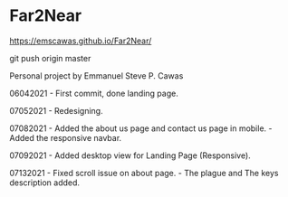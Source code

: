 # Far2Near

https://emscawas.github.io/Far2Near/

git push origin master

Personal project by Emmanuel Steve P. Cawas


06042021 - First commit, done landing page.

07052021 - Redesigning.

07082021 - Added the about us page and contact us page in mobile.
         - Added the responsive navbar.

07092021 - Added desktop view for Landing Page (Responsive).


07132021 - Fixed scroll issue on about page.
         - The plague and The keys description added.
